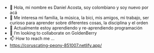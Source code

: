 - 👋 Hola, mi nombre es Daniel Acosta, soy colombiano y soy nuevo por acá
- 👀 Me interesa mi familia, la música, la bici, mis amigos, mi trabajo, ser curioso para aprender sobre diferentes cosas, la disciplina y el orden
- 🌱 Actualmente estoy aprendiendo y re-aprendiendo programación
- 💞️ I’m looking to collaborate on GoldenBerry
- 📫 How to reach me ...
- https://coruscating-peony-851007.netlify.app/

<!---
DanielAcostaMVC/DanielAcostaMVC is a ✨ special ✨ repository because its `README.md` (this file) appears on your GitHub profile.
You can click the Preview link to take a look at your changes.
--->
